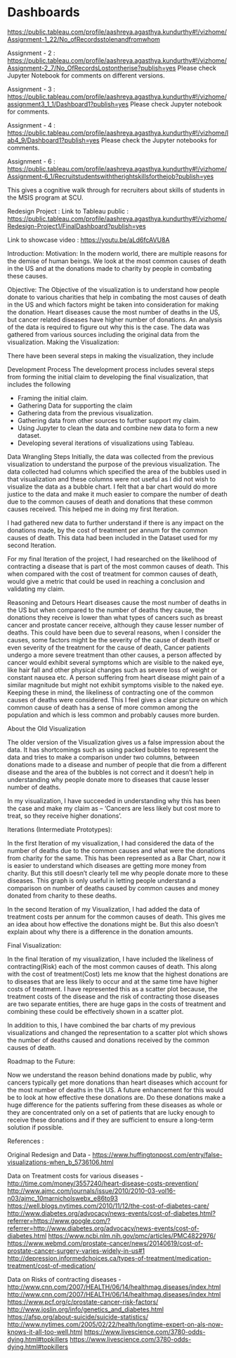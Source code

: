 # Dashboards
https://public.tableau.com/profile/aashreya.agasthya.kundurthy#!/vizhome/Assignment-1_22/No_ofRecordsstolenandfromwhom

Assignment - 2 :
https://public.tableau.com/profile/aashreya.agasthya.kundurthy#!/vizhome/Assignment-2_7/No_OfRecordsLostontherise?publish=yes
Please check Jupyter Notebook for comments on different versions.

Assignment - 3 :
https://public.tableau.com/profile/aashreya.agasthya.kundurthy#!/vizhome/assignment3_1_1/Dashboard1?publish=yes
Please check Jupyter notebook for comments.

Assignment - 4 :
https://public.tableau.com/profile/aashreya.agasthya.kundurthy#!/vizhome/lab4_9/Dashboard1?publish=yes
Please check the Jupyter notebooks for comments.

Assignment - 6 :
https://public.tableau.com/profile/aashreya.agasthya.kundurthy#!/vizhome/Assignment-6_1/Recruitstudentswiththerightskillsforthejob?publish=yes

This gives a cognitive walk through for recruiters about skills of students in the MSIS program at SCU.

Redesign Project :
Link to Tableau public : https://public.tableau.com/profile/aashreya.agasthya.kundurthy#!/vizhome/Redesign-Project1/FinalDashboard?publish=yes

Link to showcase video : https://youtu.be/aLd6fcAVU8A

Introduction:
Motivation:
In the modern world, there are multiple reasons for the demise of human beings. We look at the most common causes of death in the US and at the donations made to charity by people in combating these causes. 

Objective:
The Objective of the visualization is to understand how people donate to various charities that help in combating the most causes of death in the US and which factors might be taken into consideration for making the donation. Heart diseases cause the most number of deaths in the US, but cancer related diseases have higher number of donations. An analysis of the data is required to figure out why this is the case.
The data was gathered from various sources including the original data from the visualization.
Making the Visualization:

There have been several steps in making the visualization, they include

Development Process
The development process includes several steps from forming the initial claim to developing the final visualization, that includes the following
-	Framing the initial claim.
-	Gathering Data for supporting the claim
-	Gathering data from the previous visualization.
-	Gathering data from other sources to further support my claim.
-	Using Jupyter to clean the data and combine new data to form a new dataset.
-	Developing several iterations of visualizations using Tableau.

Data Wrangling Steps
Initially, the data was collected from the previous visualization to understand the purpose of the previous visualization. The data collected had columns which specified the area of the bubbles used in that visualization and these columns were not useful as I did not wish to visualize the data as a bubble chart. I felt that a bar chart would do more justice to the data and make it much easier to compare the number of death due to the common causes of death and donations that these common causes received. This helped me in doing my first Iteration.

I had gathered new data to further understand if there is any impact on the donations made, by the cost of treatment per annum for the common causes of death. This data had been included in the Dataset used for my second Iteration.

For my final Iteration of the project, I had researched on the likelihood of contracting a disease that is part of the most common causes of death. This when compared with the cost of treatment for common causes of death, would give a metric that could be used in reaching a conclusion and validating my claim.

Reasoning and Detours
Heart diseases cause the most number of deaths in the US but when compared to the number of deaths they cause, the donations they receive is lower than what types of cancers such as breast cancer and prostate cancer receive, although they cause lesser number of deaths. This could have been due to several reasons, when I consider the causes, some factors might be the severity of the cause of death itself or even severity of the treatment for the cause of death, Cancer patients undergo a more severe treatment than other causes, a person affected by cancer would exhibit several symptoms which are visible to the naked eye, like hair fall and other physical changes such as severe loss of weight or constant nausea etc. A person suffering from heart disease might pain of a similar magnitude but might not exhibit symptoms visible to the naked eye. Keeping these in mind, the likeliness of contracting one of the common causes of deaths were considered. This I feel gives a clear picture on which common cause of death has a sense of more common among the population and which is less common and probably causes more burden.

About the Old Visualization

The older version of the Visualization gives us a false impression about the data. It has shortcomings such as using packed bubbles to represent the data and tries to make a comparison under two columns, between donations made to a disease and number of people that die from a different disease and the area of the bubbles is not correct and it doesn’t help in understanding why people donate more to diseases that cause lesser number of deaths.

In my visualization, I have succeeded in understanding why this has been the case and make my claim as – ‘Cancers are less likely but cost more to treat, so they receive higher donations’.

Iterations (Intermediate Prototypes):

In the first Iteration of my visualization, I had considered the data of the number of deaths due to the common causes and what were the donations from charity for the same. This has been represented as a Bar Chart, now it is easier to understand which diseases are getting more money from charity. But this still doesn’t clearly tell me why people donate more to these diseases. This graph is only useful in letting people understand a comparison on number of deaths caused by common causes and money donated from charity to these deaths. 

In the second Iteration of my Visualization, I had added the data of treatment costs per annum for the common causes of death. This gives me an idea about how effective the donations might be. But this also doesn’t explain about why there is a difference in the donation amounts.

Final Visualization:

In the final Iteration of my visualization, I have included the likeliness of contracting(Risk) each of the most common causes of death. This along with the cost of treatment(Cost) lets me know that the highest donations are to diseases that are less likely to occur and at the same time have higher costs of treatment. I have represented this as a scatter plot because, the treatment costs of the disease and the risk of contracting those diseases are two separate entities, there are huge gaps in the costs of treatment and combining these could be effectively shown in a scatter plot. 

In addition to this, I have combined the bar charts of my previous visualizations and changed the representation to a scatter plot which shows the number of deaths caused and donations received by the common causes of death.

Roadmap to the Future:

Now we understand the reason behind donations made by public, why cancers typically get more donations than heart diseases which account for the most number of deaths in the US. A future enhancement for this would be to look at how effective these donations are. Do these donations make a huge difference for the patients suffering from these diseases as whole or they are concentrated only on a set of patients that are lucky enough to receive these donations and if they are sufficient to ensure a long-term solution if possible.


References :

Original Redesign and Data -
https://www.huffingtonpost.com/entry/false-visualizations-when_b_5736106.html

Data on Treatment costs for various diseases -
http://time.com/money/3557240/heart-disease-costs-prevention/
http://www.ajmc.com/journals/issue/2010/2010-03-vol16-n03/ajmc_10marnicholswebx_e86to93
https://well.blogs.nytimes.com/2010/11/12/the-cost-of-diabetes-care/
http://www.diabetes.org/advocacy/news-events/cost-of-diabetes.html?referrer=https://www.google.com/?referrer=http://www.diabetes.org/advocacy/news-events/cost-of-diabetes.html
https://www.ncbi.nlm.nih.gov/pmc/articles/PMC4822976/
https://www.webmd.com/prostate-cancer/news/20140619/cost-of-prostate-cancer-surgery-varies-widely-in-us#1
http://depression.informedchoices.ca/types-of-treatment/medication-treatment/cost-of-medication/

Data on Risks of contracting diseases -
http://www.cnn.com/2007/HEALTH/06/14/healthmag.diseases/index.html
http://www.cnn.com/2007/HEALTH/06/14/healthmag.diseases/index.html
https://www.pcf.org/c/prostate-cancer-risk-factors/
http://www.joslin.org/info/genetics_and_diabetes.html
https://afsp.org/about-suicide/suicide-statistics/
http://www.nytimes.com/2005/02/22/health/longtime-expert-on-als-now-knows-it-all-too-well.html
https://www.livescience.com/3780-odds-dying.html#topkillers 
https://www.livescience.com/3780-odds-dying.html#topkillers





